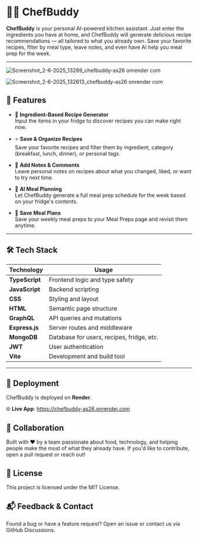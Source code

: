 # 👨‍🍳 ChefBuddy

**ChefBuddy** is your personal AI-powered kitchen assistant. Just enter the ingredients you have at home, and ChefBuddy will generate delicious recipe recommendations — all tailored to what you already own. Save your favorite recipes, filter by meal type, leave notes, and even have AI help you meal prep for the week.

---
![Screenshot_2-6-2025_13289_chefbuddy-as26 onrender com](https://github.com/user-attachments/assets/8c52d662-7035-46ca-9fdd-eac272511777)

![Screenshot_2-6-2025_132613_chefbuddy-as26 onrender com](https://github.com/user-attachments/assets/4bf03220-4615-4989-8d88-9b413182f937)



## 🚀 Features

- 🧾 **Ingredient-Based Recipe Generator**  
  Input the items in your fridge to discover recipes you can make right now.

- ⭐ **Save & Organize Recipes**  
  Save your favorite recipes and filter them by ingredient, category (breakfast, lunch, dinner), or personal tags.

- 💬 **Add Notes & Comments**  
  Leave personal notes on recipes about what you changed, liked, or want to try next time.

- 🧠 **AI Meal Planning**  
  Let ChefBuddy generate a full meal prep schedule for the week based on your fridge's contents.

- 📆 **Save Meal Plans**  
  Save your weekly meal preps to your Meal Preps page and revisit them anytime.

---

## 🛠️ Tech Stack

| Technology     | Usage                                      |
|----------------|---------------------------------------------|
| **TypeScript** | Frontend logic and type safety              |
| **JavaScript** | Backend scripting                           |
| **CSS**        | Styling and layout                          |
| **HTML**       | Semantic page structure                     |
| **GraphQL**    | API queries and mutations                   |
| **Express.js** | Server routes and middleware                |
| **MongoDB**    | Database for users, recipes, fridge, etc.   |
| **JWT**        | User authentication                         |
| **Vite**       | Development and build tool                  |

---

## 🚀 Deployment

ChefBuddy is deployed on **Render**.

🌐 **Live App**: https://chefbuddy-as26.onrender.com

## 🤝 Collaboration
Built with ❤️ by a team passionate about food, technology, and helping people make the most of what they already have. If you'd like to contribute, open a pull request or reach out!

## 📄 License
This project is licensed under the MIT License.

## 📬 Feedback & Contact
Found a bug or have a feature request? Open an issue or contact us via GitHub Discussions.
